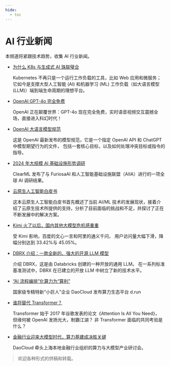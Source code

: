 ```yaml
---
hide:
  - toc
---
```


# AI 行业新闻

本频道将紧跟技术趋势，收集 AI 行业新闻。

- [为什么 K8s 与生成式 AI 珠联璧合](./0702-k8s-for-genai.md)

    Kubernetes 不再只是一个运行工作负载的工具，比如 Web 应用和微服务；
    它如今是支撑大型人工智能 (AI) 和机器学习 (ML) 工作负载（如大语言模型 (LLM)）端到端生命周期的理想平台。

- [OpenAI GPT-4o 完全免费](./0514-gpt4o.md)

    OpenAI 正在颠覆世界：GPT-4o 现在完全免费，实时语音视频交互震撼全场，直接进入科幻时代！

- [OpenAI 大语言模型规范](./0509-model-spec.md)

    这是 OpenAI 最新发布的模型规范，它是一个指定 OpenAI API 和 ChatGPT 中模型期望行为的文件，
    包括一套核心目标，以及如何处理冲突目标或指令的指导。

- [2024 年大规模 AI 基础设施形势调研](./0429-ai-survey.md)

    ClearML 发布了与 FuriosaAI 和人工智能基础设施联盟（AIIA）进行的一项全球 AI 调研结果。

- [云原生人工智能白皮书](./0410-cnai-wp.md)

    这本云原生人工智能白皮书首先概述了当前 AI/ML 技术的发展现状，接着介绍了云原生技术所提供的支持，分析了目前面临的挑战和不足，并探讨了正在不断发展中的解决方案。

- [Kimi 火了以后，国内其他大模型危机感重重](./0408-after-kimi.md)

    受 Kimi 影响，百度的文心一言和阿里的通义千问，
    用户访问量大幅下滑，降幅分别达到 33.42%与 45.05%。

- [DBRX 介绍：一款全新的、强大的开源 LLM 模型](./0407-dbrx.md)

    介绍 DBRX，这是由 Databricks 创建的一种开放的通用 LLM。
    在一系列标准基准测试中，DBRX 在已建立的开放 LLM 中树立了新的技术水平。

- [“AI 流程编排”化算力为“算利”](./0403-cp-to-profit.md)

    国家级专精特新“小巨人”企业 DaoCloud 发布算力生态平台 d.run

- [谁将替代 Transformer？](./0327-transformer.md)

    Transformer 始于 2017 年谷歌发表的论文《Attention Is All You Need》，
    但缘何被 OpenAI 发扬光大，制霸江湖？
    非 Transformer 面临的共同考验是什么？

- [金融行业迎来大模型时代，算力基建成决胜关键](./0326-compute-power.md)

    DaoCloud 牵头上海本地金融行业组织的算力与大模型产业研讨会。

> 欢迎各种形式的供稿和转载。
